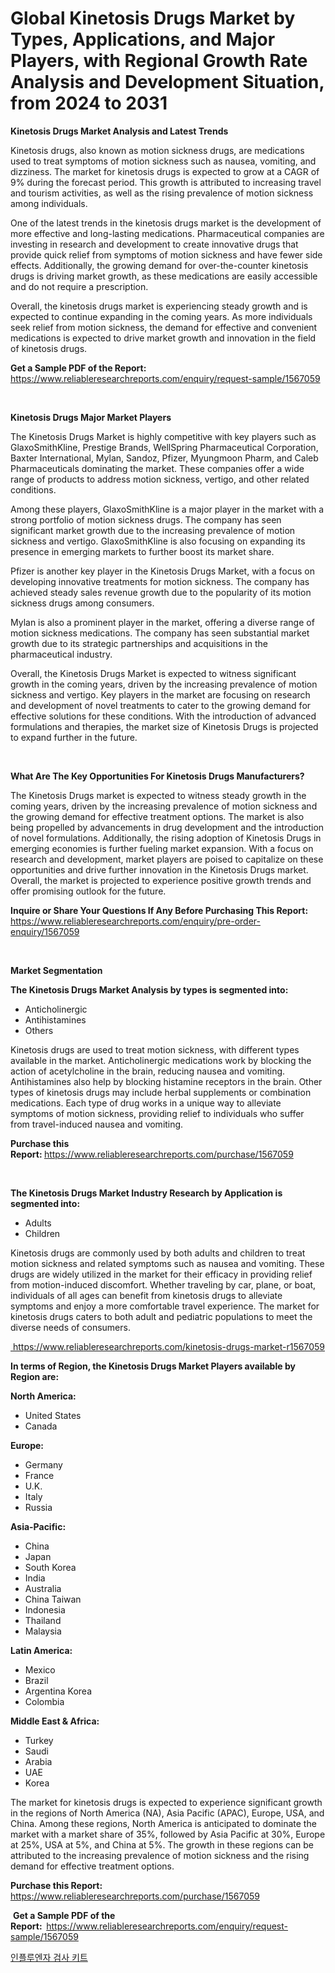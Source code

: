 <p><h1>Global Kinetosis Drugs Market by Types, Applications, and Major Players, with Regional Growth Rate Analysis and Development Situation, from 2024 to 2031</h1></p><p><strong>Kinetosis Drugs Market Analysis and Latest Trends</strong></p>
<p><p>Kinetosis drugs, also known as motion sickness drugs, are medications used to treat symptoms of motion sickness such as nausea, vomiting, and dizziness. The market for kinetosis drugs is expected to grow at a CAGR of 9% during the forecast period. This growth is attributed to increasing travel and tourism activities, as well as the rising prevalence of motion sickness among individuals.</p><p>One of the latest trends in the kinetosis drugs market is the development of more effective and long-lasting medications. Pharmaceutical companies are investing in research and development to create innovative drugs that provide quick relief from symptoms of motion sickness and have fewer side effects. Additionally, the growing demand for over-the-counter kinetosis drugs is driving market growth, as these medications are easily accessible and do not require a prescription.</p><p>Overall, the kinetosis drugs market is experiencing steady growth and is expected to continue expanding in the coming years. As more individuals seek relief from motion sickness, the demand for effective and convenient medications is expected to drive market growth and innovation in the field of kinetosis drugs.</p></p>
<p><strong>Get a Sample PDF of the Report:&nbsp;</strong> <a href="https://www.reliableresearchreports.com/enquiry/request-sample/1567059">https://www.reliableresearchreports.com/enquiry/request-sample/1567059</a></p>
<p>&nbsp;</p>
<p><strong>Kinetosis Drugs Major Market Players</strong></p>
<p><p>The Kinetosis Drugs Market is highly competitive with key players such as GlaxoSmithKline, Prestige Brands, WellSpring Pharmaceutical Corporation, Baxter International, Mylan, Sandoz, Pfizer, Myungmoon Pharm, and Caleb Pharmaceuticals dominating the market. These companies offer a wide range of products to address motion sickness, vertigo, and other related conditions.</p><p>Among these players, GlaxoSmithKline is a major player in the market with a strong portfolio of motion sickness drugs. The company has seen significant market growth due to the increasing prevalence of motion sickness and vertigo. GlaxoSmithKline is also focusing on expanding its presence in emerging markets to further boost its market share.</p><p>Pfizer is another key player in the Kinetosis Drugs Market, with a focus on developing innovative treatments for motion sickness. The company has achieved steady sales revenue growth due to the popularity of its motion sickness drugs among consumers.</p><p>Mylan is also a prominent player in the market, offering a diverse range of motion sickness medications. The company has seen substantial market growth due to its strategic partnerships and acquisitions in the pharmaceutical industry.</p><p>Overall, the Kinetosis Drugs Market is expected to witness significant growth in the coming years, driven by the increasing prevalence of motion sickness and vertigo. Key players in the market are focusing on research and development of novel treatments to cater to the growing demand for effective solutions for these conditions. With the introduction of advanced formulations and therapies, the market size of Kinetosis Drugs is projected to expand further in the future.</p></p>
<p>&nbsp;</p>
<p><strong>What Are The Key Opportunities For Kinetosis Drugs Manufacturers?</strong></p>
<p><p>The Kinetosis Drugs market is expected to witness steady growth in the coming years, driven by the increasing prevalence of motion sickness and the growing demand for effective treatment options. The market is also being propelled by advancements in drug development and the introduction of novel formulations. Additionally, the rising adoption of Kinetosis Drugs in emerging economies is further fueling market expansion. With a focus on research and development, market players are poised to capitalize on these opportunities and drive further innovation in the Kinetosis Drugs market. Overall, the market is projected to experience positive growth trends and offer promising outlook for the future.</p></p>
<p><strong>Inquire or Share Your Questions If Any Before Purchasing This Report:</strong> <a href="https://www.reliableresearchreports.com/enquiry/pre-order-enquiry/1567059">https://www.reliableresearchreports.com/enquiry/pre-order-enquiry/1567059</a></p>
<p>&nbsp;</p>
<p><strong>Market Segmentation</strong></p>
<p><strong>The Kinetosis Drugs Market Analysis by types is segmented into:</strong></p>
<p><ul><li>Anticholinergic</li><li>Antihistamines</li><li>Others</li></ul></p>
<p><p>Kinetosis drugs are used to treat motion sickness, with different types available in the market. Anticholinergic medications work by blocking the action of acetylcholine in the brain, reducing nausea and vomiting. Antihistamines also help by blocking histamine receptors in the brain. Other types of kinetosis drugs may include herbal supplements or combination medications. Each type of drug works in a unique way to alleviate symptoms of motion sickness, providing relief to individuals who suffer from travel-induced nausea and vomiting.</p></p>
<p><strong>Purchase this Report:&nbsp;</strong><a href="https://www.reliableresearchreports.com/purchase/1567059">https://www.reliableresearchreports.com/purchase/1567059</a></p>
<p>&nbsp;</p>
<p><strong>The Kinetosis Drugs Market Industry Research by Application is segmented into:</strong></p>
<p><ul><li>Adults</li><li>Children</li></ul></p>
<p><p>Kinetosis drugs are commonly used by both adults and children to treat motion sickness and related symptoms such as nausea and vomiting. These drugs are widely utilized in the market for their efficacy in providing relief from motion-induced discomfort. Whether traveling by car, plane, or boat, individuals of all ages can benefit from kinetosis drugs to alleviate symptoms and enjoy a more comfortable travel experience. The market for kinetosis drugs caters to both adult and pediatric populations to meet the diverse needs of consumers.</p></p>
<p><a href="https://www.reliableresearchreports.com/kinetosis-drugs-market-r1567059">&nbsp;https://www.reliableresearchreports.com/kinetosis-drugs-market-r1567059</a></p>
<p><strong>In terms of Region, the Kinetosis Drugs Market Players available by Region are:</strong></p>
<p>
    <p> <strong> North America: </strong>
        <ul>
            <li>United States</li>
            <li>Canada</li>
        </ul>
        </p> 
    <p> <strong> Europe: </strong>
        <ul>
            <li>Germany</li>
            <li>France</li>
            <li>U.K.</li>
            <li>Italy</li>
            <li>Russia</li>
        </ul>
        </p> 
    <p> <strong> Asia-Pacific: </strong>
        <ul>
            <li>China</li>
            <li>Japan</li>
            <li>South Korea</li>
            <li>India</li>
            <li>Australia</li>
            <li>China Taiwan</li>
            <li>Indonesia</li>
            <li>Thailand</li>
            <li>Malaysia</li>
        </ul>
        </p> 
    <p> <strong> Latin America: </strong>
        <ul>
            <li>Mexico</li>
            <li>Brazil</li>
            <li>Argentina Korea</li>
            <li>Colombia</li>
        </ul>
        </p> 
    <p> <strong> Middle East & Africa: </strong>
        <ul>
            <li>Turkey</li>
            <li>Saudi</li>
            <li>Arabia</li>
            <li>UAE</li>
            <li>Korea</li>
        </ul>
    </p>
    </p>
<p><p>The market for kinetosis drugs is expected to experience significant growth in the regions of North America (NA), Asia Pacific (APAC), Europe, USA, and China. Among these regions, North America is anticipated to dominate the market with a market share of 35%, followed by Asia Pacific at 30%, Europe at 25%, USA at 5%, and China at 5%. The growth in these regions can be attributed to the increasing prevalence of motion sickness and the rising demand for effective treatment options.</p></p>
<p><strong>Purchase this Report: </strong><a href="https://www.reliableresearchreports.com/purchase/1567059">https://www.reliableresearchreports.com/purchase/1567059</a></p>
<p>&nbsp;<strong>Get a Sample PDF of the Report:&nbsp;&nbsp;</strong><a href="https://www.reliableresearchreports.com/enquiry/request-sample/1567059">https://www.reliableresearchreports.com/enquiry/request-sample/1567059</a></p>
<p><strong></strong></p>
<p><p><a href="https://github.com/jimahmed0511/Market-Research-Report-List-1/blob/main/6103954126339.md">인플루엔자 검사 키트</a></p></p>